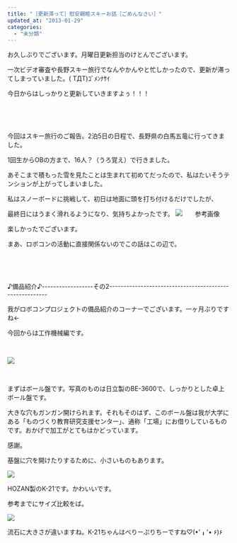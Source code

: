 ```yaml
---
title: "［更新滞って］慰安親睦スキーお話［ごめんなさい］"
updated_at: "2013-01-29"
categories: 
  - "未分類"
---
```


お久しぶりでございます。月曜日更新担当のけとんでございます。

一次ビデオ審査や長野スキー旅行でなんやかんやと忙しかったので、更新が滞ってしまっていました。( TДT)ｺﾞﾒﾝﾅｻｲ

今日からはしっかりと更新していきますよぅ！！！

 

 

今回はスキー旅行のご報告。2泊5日の日程で、長野県の白馬五竜に行ってきました。

1回生からOBの方まで、16人？（うろ覚え）で行きました。

あそこまで積もった雪を見たことは生まれて初めてだったので、私はたいそうテンションが上がってしまいました。

私はスノーボードに挑戦して、初日は地面に頭を打ち付けるだけでしたが、

最終日にはうまく滑れるようになり、気持ちよかったです。 [![](images/DCIM0162-300x168.jpg)](http://technouskit.net/blog/?attachment_id=360)　　参考画像

楽しかったでございます。

まあ、ロボコンの活動に直接関係ないのでこの話はこの辺で。

 

 

♪備品紹介♪------------------その2--------------------------------------------------------

我がロボコンプロジェクトの備品紹介のコーナーでございます。一ヶ月ぶりですね←

今回からは工作機械編です。

 

[![](images/DCIM0147-300x168.jpg)](http://technouskit.net/blog/?attachment_id=362)

 

まずはボール盤です。写真のものは日立製のBE-3600で、しっかりとした卓上ボール盤です。

大きな穴もガンガン開けられます。それもそのはず、このボール盤は我が大学にある「ものづくり教育研究支援センター」、通称「工場」にお借りしているものです。おかげで加工がとてもはかどっています。

感謝。

基盤に穴を開けたりするために、小さいものもあります。

[![](images/DCIM0150-300x168.jpg)](http://technouskit.net/blog/?attachment_id=363)

HOZAN製のK-21です。かわいいです。

参考までにサイズ比較をば。

[![](images/DCIM01671-300x168.jpg)](http://technouskit.net/blog/?attachment_id=369)

流石に大きさが違いますね。K-21ちゃんはべりーぷりちーですね♡(•'╻'• ۶)۶
